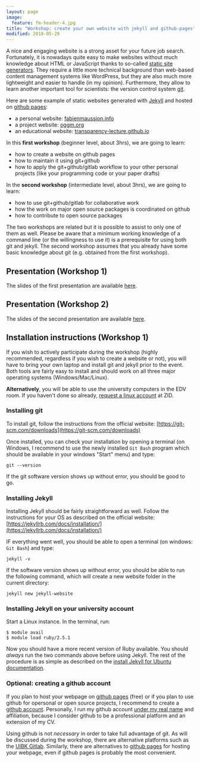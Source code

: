 ```yaml
---
layout: page
image:
  feature: fm-header-4.jpg
title: "Workshop: create your own website with jekyll and github-pages"
modified: 2018-05-29
---
```


A nice and engaging website is a strong asset for your future job search.
Fortunately, it is nowadays quite easy to make websites without much knowledge
about HTML or JavaScript thanks to so-called [static site generators](https://learn.cloudcannon.com/jekyll/why-use-a-static-site-generator/).
They require a little more technical background than web-based content management
systems like WordPress, but they are also much more lightweight and easier
to handle (in my opinion). Furthermore, they allow to learn another important
tool for scientists: the version control system [git](https://git-scm.com/).

Here are some example of static websites generated with [Jekyll](https://jekyllrb.com)
and hosted on [github pages](https://pages.github.com/):

- a personal website: [fabienmaussion.info](http://fabienmaussion.info/)
- a project website: [oggm.org](http://oggm.org/)
- an educational website: [transparency-lecture.github.io](https://transparency-lecture.github.io/])


In this **first workshop** (beginner level, about 3hrs), we are going to learn:

- how to create a website on github pages
- how to maintain it using git+github
- how to apply the git+github/gitlab workflow to your other personal projects
  (like your programming code or your paper drafts)

In the **second workshop** (intermediate level, about 3hrs), we are going to learn:

- how to use git+github/gitlab for collaborative work
- how the work on major open source packages is coordinated on github
- how to contribute to open source packages

The two workshops are related but it is possible to assist to only one of them
as well. Please be aware that a minimum working knowledge of a command line
(or the willingness to use it) is a prerequisite for using both git and jekyll.
The second workshop assumes that you already have some basic knowledge about
git (e.g. obtained from the first workshop).


## Presentation (Workshop 1)

The slides of the first presentation are available [here](http://fabienmaussion.info/git-jekyll-ws/).

## Presentation (Workshop 2)

The slides of the second presentation are available [here](http://fabienmaussion.info/git-intermediate-ws/).


## Installation instructions (Workshop 1)

If you wish to actively participate during the workshop (highly recommended,
regardless if you wish to create a website or not), you will have to bring
your own laptop and install git and jekyll prior to the event.
Both tools are fairly easy to install and should
work on all three major operating systems (Windows/Mac/Linux).

**Alternatively**, you will be able to use the university computers in the
EDV room. If you haven't done so already,
[request a linux account](https://orawww.uibk.ac.at/public_prod/owa/uvw$web$10.p001)
at ZID.


### Installing git

To install git, follow the instructions from the official website:
[https://git-scm.com/downloads](https://git-scm.com/downloads)

Once installed, you can check your installation by opening a terminal (on
Windows, I recommend to use the newly installed ``Git Bash`` program which
should be available in your windows "Start" menu) and type:

    git --version

If the git software version shows up without error, you should be good to go.

### Installing Jekyll

Installing Jekyll should be fairly straightforward as well. Follow the
instructions for your OS as described on the official website:
[https://jekyllrb.com/docs/installation/](https://jekyllrb.com/docs/installation/)

IF everything went well, you should be able to open a terminal (on windows:
``Git Bash``) and type:

    jekyll -v

If the software version shows up without error, you should be able to run the
following command, which will create a new website folder in the current
directory:

    jekyll new jekyll-website


### Installing Jekyll on your university account

Start a Linux instance. In the terminal, run:

    $ module avail
    $ module load ruby/2.5.1

Now you should have a more recent version of Ruby available. You should *always*
run the two commands above before using Jekyll. The rest of the procedure is
as simple as described on the
[install Jekyll for Ubuntu documentation](https://jekyllrb.com/docs/installation/#ubuntu).

### Optional: creating a github account

If you plan to host your webpage on [github pages](https://pages.github.com/)
(free) or if you plan to use github for opersonal or open source projects,
I recommend to create a [github account](https://github.com/join).
Personally, I run my github account [under my real name](https://github.com/fmaussion)
and affiliation, because I consider github to be a professional platform and an extension
of my CV.

Using github is not *necessary* in order to take full advantage of git.
As will be discussed during the  workshop, there are alternative platforms such
as the [UIBK Gitlab](https://git.uibk.ac.at). Similarly, there
are alternatives to [github pages](https://pages.github.com/) for hosting your
webpage, even if github pages is probably the most convenient.
